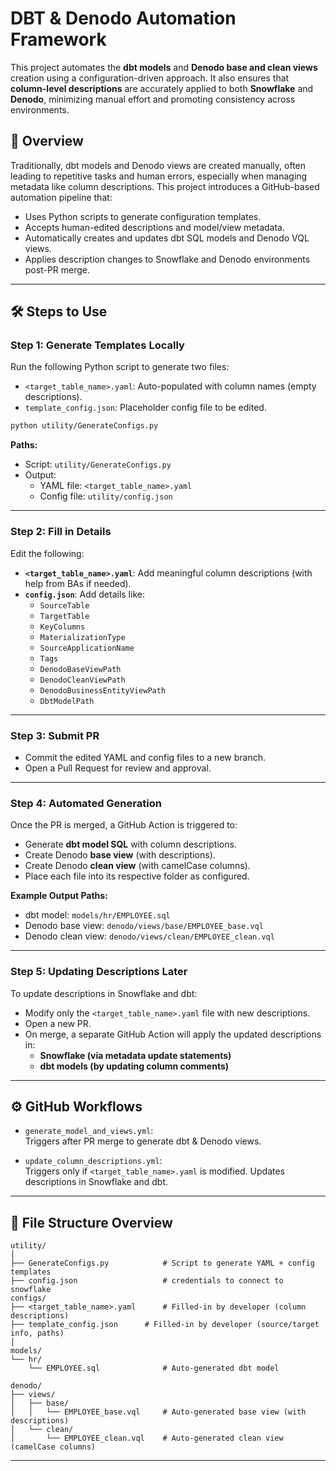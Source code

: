 # DBT & Denodo Automation Framework

This project automates the **dbt models** and **Denodo base and clean views** creation using a configuration-driven approach. It also ensures that **column-level descriptions** are accurately applied to both **Snowflake** and **Denodo**, minimizing manual effort and promoting consistency across environments.

## 🚀 Overview

Traditionally, dbt models and Denodo views are created manually, often leading to repetitive tasks and human errors, especially when managing metadata like column descriptions. This project introduces a GitHub-based automation pipeline that:

- Uses Python scripts to generate configuration templates.
- Accepts human-edited descriptions and model/view metadata.
- Automatically creates and updates dbt SQL models and Denodo VQL views.
- Applies description changes to Snowflake and Denodo environments post-PR merge.

---

## 🛠️ Steps to Use

### Step 1: Generate Templates Locally

Run the following Python script to generate two files:

- `<target_table_name>.yaml`: Auto-populated with column names (empty descriptions).
- `template_config.json`: Placeholder config file to be edited.

```bash
python utility/GenerateConfigs.py
```

**Paths:**
- Script: `utility/GenerateConfigs.py`
- Output:
  - YAML file: `<target_table_name>.yaml`
  - Config file: `utility/config.json`

---

### Step 2: Fill in Details

Edit the following:
- **`<target_table_name>.yaml`**: Add meaningful column descriptions (with help from BAs if needed).
- **`config.json`**: Add details like:
  - `SourceTable`
  - `TargetTable`
  - `KeyColumns`
  - `MaterializationType`
  - `SourceApplicationName`
  - `Tags`
  - `DenodoBaseViewPath`
  - `DenodoCleanViewPath`
  - `DenodoBusinessEntityViewPath`
  - `DbtModelPath`

---

### Step 3: Submit PR

- Commit the edited YAML and config files to a new branch.
- Open a Pull Request for review and approval.

---

### Step 4: Automated Generation

Once the PR is merged, a GitHub Action is triggered to:

- Generate **dbt model SQL** with column descriptions.
- Create Denodo **base view** (with descriptions).
- Create Denodo **clean view** (with camelCase columns).
- Place each file into its respective folder as configured.

**Example Output Paths:**
- dbt model: `models/hr/EMPLOYEE.sql`
- Denodo base view: `denodo/views/base/EMPLOYEE_base.vql`
- Denodo clean view: `denodo/views/clean/EMPLOYEE_clean.vql`

---

### Step 5: Updating Descriptions Later

To update descriptions in Snowflake and dbt:

- Modify only the `<target_table_name>.yaml` file with new descriptions.
- Open a new PR.
- On merge, a separate GitHub Action will apply the updated descriptions in:
  - **Snowflake (via metadata update statements)**
  - **dbt models (by updating column comments)**

---

## ⚙️ GitHub Workflows

- `generate_model_and_views.yml`:  
  Triggers after PR merge to generate dbt & Denodo views.

- `update_column_descriptions.yml`:  
  Triggers only if `<target_table_name>.yaml` is modified. Updates descriptions in Snowflake and dbt.

---

## 📂 File Structure Overview

```
utility/
│
├── GenerateConfigs.py            # Script to generate YAML + config templates
├── config.json                   # credentials to connect to snowflake
configs/                   
├── <target_table_name>.yaml      # Filled-in by developer (column descriptions)
├── template_config.json      # Filled-in by developer (source/target info, paths)
│
models/
└── hr/
    └── EMPLOYEE.sql              # Auto-generated dbt model

denodo/
├── views/
│   ├── base/
│   │   └── EMPLOYEE_base.vql     # Auto-generated base view (with descriptions)
│   └── clean/
│       └── EMPLOYEE_clean.vql    # Auto-generated clean view (camelCase columns)
```

---
